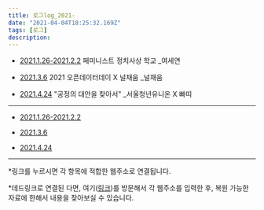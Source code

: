 ```yaml
---
title: 로그log_2021-
date: "2021-04-04T18:25:32.169Z"
tags: [로그]
description: 
---
```


- <a href="http://www.womanpower.or.kr/2014/bbs/board.php?bo_table=B11&wr_id=360" target="_blank" rel="noopener noreferrer">2021.1.26-2021.2.2</a> 페미니스트 정치사상 학교 _여세연

- <a href="https://www.facebook.com/groupnullfull/posts/1064974997349145" target="_blank" rel="noopener noreferrer">2021.3.6</a> 2021 오픈데이터데이 X 널채움 _널채움

- <a href="https://parti.mx/syunion/rUToixrmCr7fSnbqLzGJ" target="_blank" rel="noopener noreferrer">2021.4.24</a> "공정의 대안을 찾아서"  _서울청년유니온 X 빠띠

---

- <a href="http://www.womanpower.or.kr/2014/bbs/board.php?bo_table=B11&wr_id=360" target="_blank" rel="noopener noreferrer">2021.1.26-2021.2.2</a>

- <a href="https://www.facebook.com/groupnullfull/posts/1064974997349145" target="_blank" rel="noopener noreferrer">2021.3.6</a>

- <a href="https://parti.mx/syunion/rUToixrmCr7fSnbqLzGJ" target="_blank" rel="noopener noreferrer">2021.4.24</a>

---

*링크를 누르시면 각 항목에 적합한 웹주소로 연결됩니다.

*데드링크로 연결된 다면, 여기(<a href="https://web.archive.org" target="_blank" rel="noopener noreferrer">링크</a>)를 방문해서 각 웹주소를 입력한 후, 복원 가능한 자료에 한해서 내용을 찾아보실 수 있습니다. 
